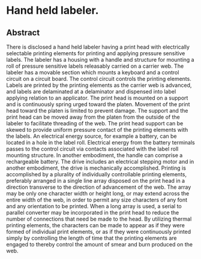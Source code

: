 # Hand held labeler.

## Abstract
There is disclosed a hand held labeler having a print head with electrically selectable printing elements for printing and applying pressure sensitive labels. The labeler has a housing with a handle and structure for mounting a roll of pressure sensitive labels releasably carried on a carrier web. The labeler has a movable section which mounts a keyboard and a control circuit on a circuit board. The control circuit controls the printing elements. Labels are printed by the printing elements as the carrier web is advanced, and labels are delaminated at a delaminator and dispensed into label applying relation to an applicator. The print head is mounted on a support and is continuously spring urged toward the platen. Movement of the print head toward the platen is limited to prevent damage. The support and the print head can be moved away from the platen from the outside of the labeler to facilitate threading of the web. The print head support can be skewed to provide uniform pressure contact of the printing elements with the labels. An electrical energy source, for example a battery, can be located in a hole in the label roll. Electrical energy from the battery terminals passes to the control circuit via contacts associated with the label roll mounting structure. In another embodiment, the handle can comprise a rechargeable battery. The drive includes an electrical stepping motor and in another embodiment, the drive is mechanically accomplished. Printing is accomplished by a plurality of individually controllable printing elements, preferably arranged in a single line array disposed on the print head in a direction transverse to the direction of advancement of the web. The array may be only one character width or height long, or may extend across the entire width of the web, in order to permit any size characters of any font and any orientation to be printed. When a long array is used, a serial to parallel converter may be incorporated in the print head to reduce the number of connections that need be made to the head. By utilizing thermal printing elements, the characters can be made to appear as if they were formed of individual print elements, or as if they were continuously printed simply by controlling the length of time that the printing elements are engaged to thereby control the amount of smear and burn produced on the web.